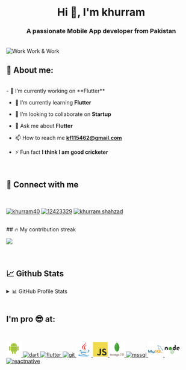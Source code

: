 <h1 align="center">Hi 👋, I'm khurram</h1>
<h3 align="center">A passionate Mobile App developer from Pakistan</h3>
<br />

<img align="center" alt="Work Work & Work" src="https://media.giphy.com/media/vLpclx5lofmqnEswm0/giphy.gif" width="1200" height="300" />
<br />

## 📖 About me:
<br />
- 🔭 I’m currently working on **Flutter**

- 🌱 I’m currently learning **Flutter**

- 👯 I’m looking to collaborate on **Startup**

- 💬 Ask me about **Flutter**

- 📫 How to reach me **kf115462@gmail.com**

- ⚡ Fun fact **I think I am good cricketer**
<br />

## 🎉 Connect with me
<br />

<p align="left">
<a href="https://linkedin.com/in/khurram40" target="blank"><img align="center" src="https://cdn.jsdelivr.net/npm/simple-icons@3.0.1/icons/linkedin.svg" alt="khurram40" height="30" width="40" /></a>
<a href="https://stackoverflow.com/users/12423329" target="blank"><img align="center" src="https://cdn.jsdelivr.net/npm/simple-icons@3.0.1/icons/stackoverflow.svg" alt="12423329" height="30" width="40" /></a>
<a href="https://fb.com/khurram shahzad" target="blank"><img align="center" src="https://cdn.jsdelivr.net/npm/simple-icons@3.0.1/icons/facebook.svg" alt="khurram shahzad" height="30" width="40" /></a>
</p>
<br />
## 🔥 My contribution streak

<p>
  <a href="https://github.com/khurram40/github-readme-streak-stats">
    <img src="https://github-readme-streak-stats.herokuapp.com/?user=khurram40#version3"/>
  </a>
</p>

<br />

## 📈 Github Stats

<details>
  <summary>📊 GitHub Profile Stats</summary>
  <br/>
  <a href="https://github.com/khurram40/github-readme-stats"><img alt="Khurram's Github Stats" src="https://github-readme-stats.vercel.app/api?username=khurram40&show_icons=true&count_private=true&hide=" /></a>
</details>

<br />

## I'm pro 😎 at:
<br />

<p align="left"> <a href="https://developer.android.com" target="_blank"> <img src="https://raw.githubusercontent.com/devicons/devicon/master/icons/android/android-original-wordmark.svg" alt="android" width="40" height="40"/> </a> <a href="https://dart.dev" target="_blank"> <img src="https://www.vectorlogo.zone/logos/dartlang/dartlang-icon.svg" alt="dart" width="40" height="40"/> </a> <a href="https://flutter.dev" target="_blank"> <img src="https://www.vectorlogo.zone/logos/flutterio/flutterio-icon.svg" alt="flutter" width="40" height="40"/> </a> <a href="https://git-scm.com/" target="_blank"> <img src="https://www.vectorlogo.zone/logos/git-scm/git-scm-icon.svg" alt="git" width="40" height="40"/> </a> <a href="https://www.java.com" target="_blank"> <img src="https://raw.githubusercontent.com/devicons/devicon/master/icons/java/java-original.svg" alt="java" width="40" height="40"/> </a> <a href="https://developer.mozilla.org/en-US/docs/Web/JavaScript" target="_blank"> <img src="https://raw.githubusercontent.com/devicons/devicon/master/icons/javascript/javascript-original.svg" alt="javascript" width="40" height="40"/> </a> <a href="https://www.mongodb.com/" target="_blank"> <img src="https://raw.githubusercontent.com/devicons/devicon/master/icons/mongodb/mongodb-original-wordmark.svg" alt="mongodb" width="40" height="40"/> </a> <a href="https://www.microsoft.com/en-us/sql-server" target="_blank"> <img src="https://cdn.worldvectorlogo.com/logos/microsoft-sql-server.svg" alt="mssql" width="40" height="40"/> </a> <a href="https://www.mysql.com/" target="_blank"> <img src="https://raw.githubusercontent.com/devicons/devicon/master/icons/mysql/mysql-original-wordmark.svg" alt="mysql" width="40" height="40"/> </a> <a href="https://nodejs.org" target="_blank"> <img src="https://raw.githubusercontent.com/devicons/devicon/master/icons/nodejs/nodejs-original-wordmark.svg" alt="nodejs" width="40" height="40"/> </a> <a href="https://reactnative.dev/" target="_blank"> <img src="https://reactnative.dev/img/header_logo.svg" alt="reactnative" width="40" height="40"/> </a> </p>
